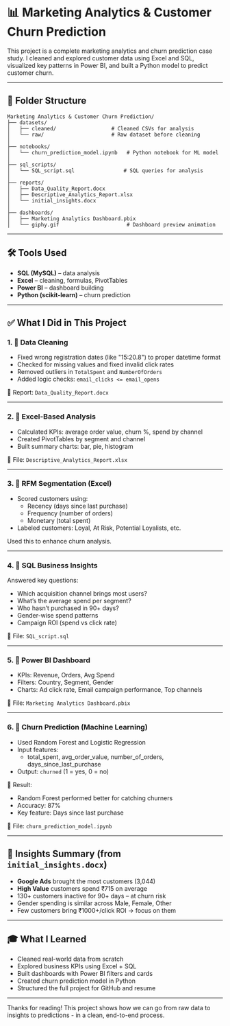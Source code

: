 # 📊 Marketing Analytics & Customer Churn Prediction

This project is a complete marketing analytics and churn prediction case study. I cleaned and explored customer data using Excel and SQL, visualized key patterns in Power BI, and built a Python model to predict customer churn.

---

## 📁 Folder Structure
```
Marketing Analytics & Customer Churn Prediction/
├── datasets/
│   ├── cleaned/                  # Cleaned CSVs for analysis
│   └── raw/                      # Raw dataset before cleaning
│
├── notebooks/
│   └── churn_prediction_model.ipynb   # Python notebook for ML model
│
├── sql_scripts/
│   └── SQL_script.sql                # SQL queries for analysis
│
├── reports/
│   ├── Data_Quality_Report.docx
│   ├── Descriptive_Analytics_Report.xlsx
│   └── initial_insights.docx
│
├── dashboards/
│   ├── Marketing Analytics Dashboard.pbix
│   └── giphy.gif                      # Dashboard preview animation
```

---

## 🛠️ Tools Used
- **SQL (MySQL)** – data analysis
- **Excel** – cleaning, formulas, PivotTables
- **Power BI** – dashboard building
- **Python (scikit-learn)** – churn prediction

---

## ✅ What I Did in This Project

### 1. 🔹 Data Cleaning
- Fixed wrong registration dates (like "15:20.8") to proper datetime format
- Checked for missing values and fixed invalid click rates
- Removed outliers in `TotalSpent` and `NumberOfOrders`
- Added logic checks: `email_clicks <= email_opens`

📄 Report: `Data_Quality_Report.docx`

---

### 2. 🔹 Excel-Based Analysis
- Calculated KPIs: average order value, churn %, spend by channel
- Created PivotTables by segment and channel
- Built summary charts: bar, pie, histogram

📄 File: `Descriptive_Analytics_Report.xlsx`

---

### 3. 🔹 RFM Segmentation (Excel)
- Scored customers using:
  - Recency (days since last purchase)
  - Frequency (number of orders)
  - Monetary (total spent)
- Labeled customers: Loyal, At Risk, Potential Loyalists, etc.

Used this to enhance churn analysis.

---

### 4. 🔹 SQL Business Insights
Answered key questions:
- Which acquisition channel brings most users?
- What’s the average spend per segment?
- Who hasn’t purchased in 90+ days?
- Gender-wise spend patterns
- Campaign ROI (spend vs click rate)

📄 File: `SQL_script.sql`

---

### 5. 🔹 Power BI Dashboard
- KPIs: Revenue, Orders, Avg Spend
- Filters: Country, Segment, Gender
- Charts: Ad click rate, Email campaign performance, Top channels

📁 File: `Marketing Analytics Dashboard.pbix`

---

### 6. 🔹 Churn Prediction (Machine Learning)
- Used Random Forest and Logistic Regression
- Input features:
  - total_spent, avg_order_value, number_of_orders, days_since_last_purchase
- Output: `churned` (1 = yes, 0 = no)

🎯 Result:
- Random Forest performed better for catching churners
- Accuracy: 87%
- Key feature: Days since last purchase

📄 File: `churn_prediction_model.ipynb`

---

## 📌 Insights Summary (from `initial_insights.docx`)
- **Google Ads** brought the most customers (3,044)
- **High Value** customers spend ₹715 on average
- 130+ customers inactive for 90+ days – at churn risk
- Gender spending is similar across Male, Female, Other
- Few customers bring ₹1000+/click ROI → focus on them

---

## 🎓 What I Learned
- Cleaned real-world data from scratch
- Explored business KPIs using Excel + SQL
- Built dashboards with Power BI filters and cards
- Created churn prediction model in Python
- Structured the full project for GitHub and resume

---

Thanks for reading! This project shows how we can go from raw data to insights to predictions - in a clean, end-to-end process.

